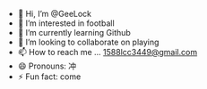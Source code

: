 - 👋 Hi, I’m @GeeLock
- 👀 I’m interested in football
- 🌱 I’m currently learning Github
- 💞️ I’m looking to collaborate on playing
- 📫 How to reach me ... 1588lcc3449@gmail.com
- 😄 Pronouns: 冲
- ⚡ Fun fact: come

<!---
GeeLock/GeeLock is a ✨ special ✨ repository because its `README.md` (this file) appears on your GitHub profile.
You can click the Preview link to take a look at your changes.
--->

